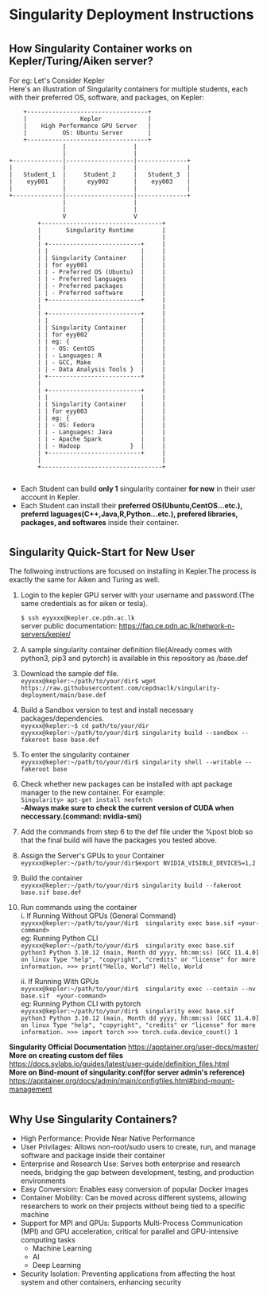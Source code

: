 # <h1>Singularity Deployment Instructions</h1>

# <h2>How Singularity Container works on Kepler/Turing/Aiken server?</h2>

For eg: Let's Consider Kepler\
Here's an illustration of Singularity containers for multiple students, each with their preferred OS, software, and packages, on Kepler:
```
    +----------------------------------+
    |               Kepler             |
    |    High Performance GPU Server   |
    |          OS: Ubuntu Server       |
    +----------------------------------+
               |                   |
               |                   |
+--------------|-------------------|--------------+
|              |                   |              |
|   Student_1  |     Student_2     |   Student_3  |
|    eyy001    |      eyy002       |    eyy003    |
|              |                   |              |
+--------------|-------------------|--------------+
               |                   |
               |                   |
               V                   V
        +----------------------------------+
        |       Singularity Runtime        |
        |                                  |
        | +--------------------------+     |
        | |                          |     |
        | | Singularity Container    |     |
        | | for eyy001               |     |
        | | - Preferred OS (Ubuntu)  |     |
        | | - Preferred languages    |     |
        | | - Preferred packages     |     |
        | | - Preferred software     |     |
        | +--------------------------+     |
        |                                  |
        | +--------------------------+     |
        | |                          |     |
        | | Singularity Container    |     |
        | | for eyy002               |     |
        | | eg: {                    |     |
        | | - OS: CentOS             |     |
        | | - Languages: R           |     |
        | | - GCC, Make              |     |
        | | - Data Analysis Tools }  |     |
        | +--------------------------+     |
        |                                  |
        | +--------------------------+     |
        | |                          |     |
        | | Singularity Container    |     |
        | | for eyy003               |     |
        | | eg: {                    |     |
        | | - OS: Fedora             |     |
        | | - Languages: Java        |     |
        | | - Apache Spark           |     |
        | | - Hadoop              }  |     |
        | +--------------------------+     |
        |                                  |
        +----------------------------------+
                                               

```
- Each Student can build <b>only 1</b> singularity container <b>for now</b> in their user account in Kepler.
- Each Student can install their <b>preferred OS(Ubuntu,CentOS...etc.), preferrd laguages(C++,Java,R,Python...etc.), prefered libraries, packages, and softwares</b> inside their container.


# <h2>Singularity Quick-Start for New User</h2>
The follwoing instructions are focused on installing in Kepler.The process is exactly the same for Aiken and Turing as well.

1. Login to the kepler GPU server with your username and password.(The same credentials as for aiken or tesla).

    ```$ ssh eyyxxx@kepler.ce.pdn.ac.lk ```\
   server public documentation: https://faq.ce.pdn.ac.lk/network-n-servers/kepler/

2. A sample singularity container definition file(Already comes with python3, pip3 and pytorch) is available in this repository as /base.def  

3. Download the sample def file.<br />
 ```eyyxxx@kepler:~/path/to/your/dir$ wget https://raw.githubusercontent.com/cepdnaclk/singularity-deployment/main/base.def```

4. Build a Sandbox version to test and install necessary packages/dependencies.\
    ```eyyxxx@kepler:~$ cd path/to/your/dir```\
    ```eyyxxx@kepler:~/path/to/your/dir$ singularity build --sandbox --fakeroot base base.def ```

5. To enter the singularity container\
    ```eyyxxx@kepler:~/path/to/your/dir$ singularity shell --writable --fakeroot base```

6. Check whether new packages can be installed with apt package manager to the new container.
   For example:\
    ```Singularity> apt-get install neofetch```\
    -<b>Always make sure to check the current version of CUDA when neccessary.(command: nvidia-smi)</b>

7. Add the commands from step 6 to the def file under the %post blob so that the final build will have the packages you tested above.

8. Assign the Server's GPUs to your Container\
    ```eyyxxx@kepler:~/path/to/your/dir$export NVIDIA_VISIBLE_DEVICES=1,2```

9. Build the container\
    ```eyyxxx@kepler:~/path/to/your/dir$ singularity build --fakeroot base.sif base.def```
   
10. Run commands using the container\
    i. If Running Without GPUs (General Command)\
    ```eyyxxx@kepler:~/path/to/your/dir$  singularity exec base.sif <your-command>```\
        eg: Running Python CLI\
            ````
                eyyxxx@kepler:~/path/to/your/dir$  singularity exec base.sif python3
                Python 3.10.12 (main, Month dd yyyy, hh:mm:ss) [GCC 11.4.0] on linux
                Type "help", "copyright", "credits" or "license" for more information.
                >>> print("Hello, World")
                Hello, World
            ````

    ii. If Running With GPUs\
    ```eyyxxx@kepler:~/path/to/your/dir$  singularity exec --contain --nv base.sif  <your-command>```\
         eg: Running Python CLI with pytorch\
            ````
                eyyxxx@kepler:~/path/to/your/dir$  singularity exec base.sif python3
                Python 3.10.12 (main, Month dd yyyy, hh:mm:ss) [GCC 11.4.0] on linux
                Type "help", "copyright", "credits" or "license" for more information.
                >>> import torch
                >>> torch.cuda.device_count()
                1
            ````    


<b>Singularity Official Documentation</b> https://apptainer.org/user-docs/master/ \
<b>More on creating custom def files</b> https://docs.sylabs.io/guides/latest/user-guide/definition_files.html \
<b>More on Bind-mount of singularity.conf(for server admin's reference)</b> https://apptainer.org/docs/admin/main/configfiles.html#bind-mount-management 

# <h2>Why Use Singularity Containers?</h2>

- High Performance: Provide Near Native Performance
- User Privilages: Allows non-root/sudo users to create, run, and manage software and package inside their container
- Enterprise and Research Use: Serves both enterprise and research needs, bridging the gap between development, testing, and production environments
- Easy Conversion: Enables easy conversion of popular Docker images
- Container Mobility: Can be moved across different systems, allowing researchers to work on their projects without being tied to a specific machine
- Support for MPI and GPUs: Supports Multi-Process Communication (MPI) and GPU acceleration, critical for parallel and GPU-intensive computing tasks
  - Machine Learning
  - AI
  - Deep Learning
- Security Isolation: Preventing applications from affecting the host system and other containers, enhancing security

